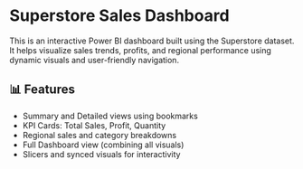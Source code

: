# Superstore Sales Dashboard

This is an interactive Power BI dashboard built using the Superstore dataset. It helps visualize sales trends, profits, and regional performance using dynamic visuals and user-friendly navigation.

## 📊 Features

- Summary and Detailed views using bookmarks
- KPI Cards: Total Sales, Profit, Quantity
- Regional sales and category breakdowns
- Full Dashboard view (combining all visuals)
- Slicers and synced visuals for interactivity



